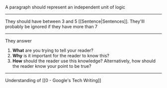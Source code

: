 A paragraph should represent an independent unit of logic

---

They should have between 3 and 5 [[Sentence|Sentences]]. They'lll probably be ignored if they have more than 7

---

They answer

1.  **What** are you trying to tell your reader?
2.  **Why** is it important for the reader to know this?
3.  **How** should the reader use this knowledge? Alternatively, how should the reader know your point to be true?

---

Understanding of [[0 - Google's Tech Writing]]

